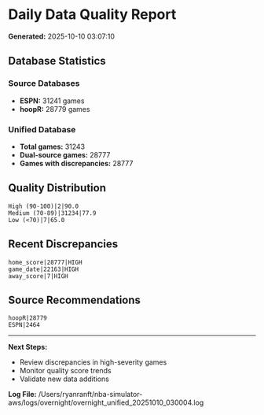 # Daily Data Quality Report

**Generated:** 2025-10-10 03:07:10

## Database Statistics

### Source Databases
- **ESPN:** 31241 games
- **hoopR:** 28779 games

### Unified Database
- **Total games:** 31243
- **Dual-source games:** 28777
- **Games with discrepancies:** 28777

## Quality Distribution

```
High (90-100)|2|90.0
Medium (70-89)|31234|77.9
Low (<70)|7|65.0
```

## Recent Discrepancies

```
home_score|28777|HIGH
game_date|22163|HIGH
away_score|7|HIGH
```

## Source Recommendations

```
hoopR|28779
ESPN|2464
```

---

**Next Steps:**
- Review discrepancies in high-severity games
- Monitor quality score trends
- Validate new data additions

**Log File:** /Users/ryanranft/nba-simulator-aws/logs/overnight/overnight_unified_20251010_030004.log
